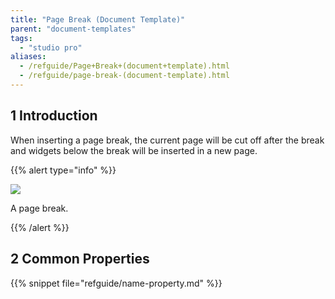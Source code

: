 ```yaml
---
title: "Page Break (Document Template)"
parent: "document-templates"
tags:
  - "studio pro"
aliases:
  - /refguide/Page+Break+(document+template).html
  - /refguide/page-break-(document-template).html
---
```


## 1 Introduction

When inserting a page break, the current page will be cut off after the break and widgets below the break will be inserted in a new page.

{{% alert type="info" %}}

![](attachments/document-templates/918135.png)

A page break.

{{% /alert %}}

## 2 Common Properties

{{% snippet file="refguide/name-property.md" %}}

